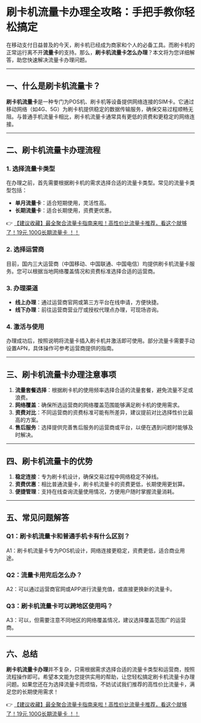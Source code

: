 # 刷卡机流量卡办理全攻略：手把手教你轻松搞定

在移动支付日益普及的今天，刷卡机已经成为商家和个人的必备工具。而刷卡机的正常运行离不开**流量卡**的支持。那么，**刷卡机流量卡怎么办理**？本文将为您详细解答，助您快速解决流量卡办理问题。

---

## 一、什么是刷卡机流量卡？

**刷卡机流量卡**是一种专门为POS机、刷卡机等设备提供网络连接的SIM卡。它通过移动网络（如4G、5G）为刷卡机提供稳定的数据传输服务，确保交易过程顺畅无阻。与普通手机流量卡相比，刷卡机流量卡通常具有更低的资费和更稳定的网络连接。

---

## 二、刷卡机流量卡办理流程

### 1. 选择流量卡类型
在办理之前，首先需要根据刷卡机的需求选择合适的流量卡类型。常见的流量卡类型包括：
- **单月流量卡**：适合短期使用，灵活性高。
- **长期流量卡**：适合长期使用，资费更优惠。

👉 [【建议收藏】最全聚合流量卡指南来啦！高性价比流量卡推荐，看这个就够了！19元 100G长期流量卡 ！！](https://bit.ly/Liuliangka)

### 2. 选择运营商
目前，国内三大运营商（中国移动、中国联通、中国电信）均提供刷卡机流量卡服务。您可以根据当地网络覆盖情况和资费标准选择合适的运营商。

### 3. 办理渠道
- **线上办理**：通过运营商官网或第三方平台在线申请，方便快捷。
- **线下办理**：前往运营商营业厅或授权代理点办理，可现场咨询。

### 4. 激活与使用
办理成功后，按照说明将流量卡插入刷卡机并激活即可使用。部分流量卡需要手动设置APN，具体操作可参考运营商提供的指南。

---

## 三、刷卡机流量卡办理注意事项

1. **流量套餐选择**：根据刷卡机的使用频率选择合适的流量套餐，避免流量不足或浪费。
2. **网络覆盖**：确保所选运营商的网络覆盖范围能够满足刷卡机的使用需求。
3. **资费对比**：不同运营商的资费标准可能有所差异，建议提前对比选择性价比最高的方案。
4. **售后服务**：选择提供完善售后服务的运营商或平台，以便在遇到问题时能够及时解决。

---

## 四、刷卡机流量卡的优势

1. **稳定连接**：专为刷卡机设计，确保交易过程中网络稳定不掉线。
2. **资费优惠**：相比普通流量卡，刷卡机流量卡的资费更低，长期使用更划算。
3. **便捷管理**：支持在线查询流量使用情况，方便用户随时掌握流量消耗。

---

## 五、常见问题解答

### Q1：刷卡机流量卡和普通手机卡有什么区别？
A1：刷卡机流量卡专为POS机设计，网络连接更稳定，资费更低，适合商业用途。

### Q2：流量卡用完后怎么办？
A2：可以通过运营商官网或APP进行流量充值，或直接更换新的流量卡。

### Q3：刷卡机流量卡可以跨地区使用吗？
A3：可以，但需要注意不同地区的网络覆盖情况，建议选择覆盖范围广的运营商。

---

## 六、总结

**刷卡机流量卡办理**并不复杂，只需根据需求选择合适的流量卡类型和运营商，按照流程操作即可。希望本文能为您提供实用的帮助，让您轻松搞定刷卡机流量卡办理问题。如果您还在为选择流量卡而烦恼，不妨试试我们推荐的高性价比流量卡，满足您的长期使用需求！

👉 [【建议收藏】最全聚合流量卡指南来啦！高性价比流量卡推荐，看这个就够了！19元 100G长期流量卡 ！！](https://bit.ly/Liuliangka)